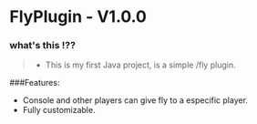 # FlyPlugin - V1.0.0

### what's this !??
>* This is my first Java project, is a simple /fly plugin.

###Features:
* Console and other players can give fly to a especific player.
* Fully customizable.
